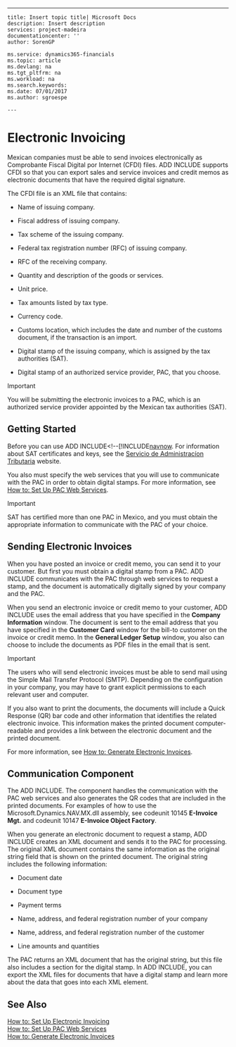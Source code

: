 ---
    title: Insert topic title| Microsoft Docs
    description: Insert description
    services: project-madeira
    documentationcenter: ''
    author: SorenGP

    ms.service: dynamics365-financials
    ms.topic: article
    ms.devlang: na
    ms.tgt_pltfrm: na
    ms.workload: na
    ms.search.keywords:
    ms.date: 07/01/2017
    ms.author: sgroespe

    ---
# Electronic Invoicing
Mexican companies must be able to send invoices electronically as Comprobante Fiscal Digital por Internet \(CFDI\) files. ADD INCLUDE<!--[!INCLUDE[navnow](../../includes/navnow_md.md)]--> supports CFDI so that you can export sales and service invoices and credit memos as electronic documents that have the required digital signature.  
  
 The CFDI file is an XML file that contains:  
  
-   Name of issuing company.  
  
-   Fiscal address of issuing company.  
  
-   Tax scheme of the issuing company.  
  
-   Federal tax registration number \(RFC\) of issuing company.  
  
-   RFC of the receiving company.  
  
-   Quantity and description of the goods or services.  
  
-   Unit price.  
  
-   Tax amounts listed by tax type.  
  
-   Currency code.  
  
-   Customs location, which includes the date and number of the customs document, if the transaction is an import.  
  
-   Digital stamp of the issuing company, which is assigned by the tax authorities \(SAT\).  
  
-   Digital stamp of an authorized service provider, PAC, that you choose.  
  
> [!IMPORTANT]  
>  You will be submitting the electronic invoices to a PAC, which is an authorized service provider appointed by the Mexican tax authorities \(SAT\).  
  
## Getting Started  
 Before you can use ADD INCLUDE<!--[!INCLUDE[navnow](../../includes/how-to-set-up-electronic-invoicing.md). For information about SAT certificates and keys, see the [Servicio de Administracíon Tributaria](http://go.microsoft.com/fwlink/?LinkId=242772) website.  
  
 You also must specify the web services that you will use to communicate with the PAC in order to obtain digital stamps. For more information, see [How to: Set Up PAC Web Services](../FullExperience/how-to-set-up-pac-web-services.md).  
  
> [!IMPORTANT]  
>  SAT has certified more than one PAC in Mexico, and you must obtain the appropriate information to communicate with the PAC of your choice.  
  
## Sending Electronic Invoices  
 When you have posted an invoice or credit memo, you can send it to your customer. But first you must obtain a digital stamp from a PAC. ADD INCLUDE<!--[!INCLUDE[navnow](../../includes/navnow_md.md)]--> communicates with the PAC through web services to request a stamp, and the document is automatically digitally signed by your company and the PAC.  
  
 When you send an electronic invoice or credit memo to your customer, ADD INCLUDE<!--[!INCLUDE[navnow](../../includes/navnow_md.md)]--> uses the email address that you have specified in the **Company Information** window. The document is sent to the email address that you have specified in the **Customer Card** window for the bill-to customer on the invoice or credit memo. In the **General Ledger Setup** window, you also can choose to include the documents as PDF files in the email that is sent.  
  
> [!IMPORTANT]  
>  The users who will send electronic invoices must be able to send mail using the Simple Mail Transfer Protocol \(SMTP\). Depending on the configuration in your company, you may have to grant explicit permissions to each relevant user and computer.  
  
 If you also want to print the documents, the documents will include a Quick Response \(QR\) bar code and other information that identifies the related electronic invoice. This information makes the printed document computer-readable and provides a link between the electronic document and the printed document.  
  
 For more information, see [How to: Generate Electronic Invoices](../FullExperience/how-to-generate-electronic-invoices.md).  
  
## Communication Component  
 The ADD INCLUDE<!--[!INCLUDE[navnow](../../includes/nav_windows_md.md)]-->. The component handles the communication with the PAC web services and also generates the QR codes that are included in the printed documents. For examples of how to use the Microsoft.Dynamics.NAV.MX.dll assembly, see codeunit 10145 **E-Invoice Mgt.** and codeunit 10147 **E-Invoice Object Factory**.  
  
 When you generate an electronic document to request a stamp, ADD INCLUDE<!--[!INCLUDE[navnow](../../includes/navnow_md.md)]--> creates an XML document and sends it to the PAC for processing. The original XML document contains the same information as the original string field that is shown on the printed document. The original string includes the following information:  
  
-   Document date  
  
-   Document type  
  
-   Payment terms  
  
-   Name, address, and federal registration number of your company  
  
-   Name, address, and federal registration number of the customer  
  
-   Line amounts and quantities  
  
 The PAC returns an XML document that has the original string, but this file also includes a section for the digital stamp. In ADD INCLUDE<!--[!INCLUDE[navnow](../../includes/navnow_md.md)]-->, you can export the XML files for documents that have a digital stamp and learn more about the data that goes into each XML element.  
  
## See Also  
 [How to: Set Up Electronic Invoicing](../FullExperience/how-to-set-up-electronic-invoicing.md)   
 [How to: Set Up PAC Web Services](../FullExperience/how-to-set-up-pac-web-services.md)   
 [How to: Generate Electronic Invoices](../FullExperience/how-to-generate-electronic-invoices.md)